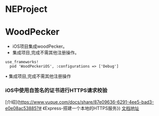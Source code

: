 # NEProject

<a name="7xKma"></a>
# WoodPecker
- iOS项目集成woodPecker。
- 集成项目,完成不需其他注册操作。
```
use_frameworks!
  pod 'WoodPeckeriOS', :configurations => ['Debug']
```

• 集成项目,完成不需其他注册操作

### iOS中使用自签名的证书进行HTTPS请求校验
[介绍](https://www.yuque.com/docs/share/87e09636-6291-4ee5-bad3-e0e08ac53885?# 《Express-搭建一个本地的HTTPS服务》)
[文档地址](https://www.yuque.com/lululu-dwn3b/oli9zl/qn8vyi "文档地址")
